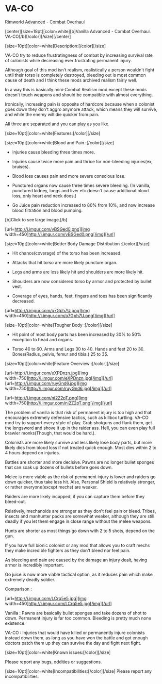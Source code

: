 # VA-CO
Rimworld Advanced - Combat Overhaul


[center][size=18pt][color=white][b]Vanilla Advanced - Combat Overhaul. VA-CO[/b][/color][/size][/center]

[size=10pt][color=white]Description:[/color][/size]

VA-CO try to reduce frustratingness of combat by increasing survival rate of colonists while decreasing ever frustrating permanent injury.

Although goal of this mod isn't realism, realistically a person wouldn't fight until their torso is completely destroyed, bleeding out is most common cause of death and I think these mods archived realism fairly well.

In a way this is basically mini-Combat Realism mod except these mods doesn't touch weapons and should be compatible with almost everything.

Ironically, increasing pain is opposite of hardcore because when a colonist goes down they don't aggro anymore attack, which means they will survive, and while the enemy will die quicker from pain.

All three are separated and you can play as you like.

[size=10pt][color=white]Features:[/color][/size]

[size=10pt][color=white]Blood and Pain :[/color][/size]

- Injuries cause bleeding three times more.

- Injuries cause twice more pain and thrice for non-bleeding injuries(ex, bruises).

- Blood loss causes pain and more severe conscious lose.

- Punctured organs now cause three times severe bleeding. (In vanilla, punctured kidney, lungs and liver etc doesn't cause additional blood loss, only heart and neck does.)

- Go Juice pain reduction increased to 80% from 10%, and now increase blood filtration and blood pumping.


[b]Click to see large image.[/b]

[url=http://i.imgur.com/vBSGed0.png][img width=450]http://i.imgur.com/vBSGed0.png[/img][/url]

[size=10pt][color=white]Better Body Damage Distribution :[/color][/size]

- Hit chance(coverage) of the torso has been increased.

- Attacks that hit torso are more likely puncture organ.

- Legs and arms are less likely hit and shoulders are more likely hit.

- Shoulders are now considered torso by armor and protected by bullet vest.

- Coverage of eyes, hands, feet, fingers and toes has been significantly decreased.


[url=http://i.imgur.com/o7Gph7U.png][img width=450]http://i.imgur.com/o7Gph7U.png[/img][/url]

[size=10pt][color=white]Tougher Body :[/color][/size]

- Hit point of most body parts has been increased by 30% to 50% exception to head and organs.

- Torso 40 to 60. Arms and Legs 30 to 40. Hands and feet 20 to 30. Bones(Radius, pelvis, femur and tibia.) 25 to 35.


[size=10pt][color=white]Feature Overview :[/color][/size]

[url=http://i.imgur.com/eXPDnzn.jpg][img width=750]http://i.imgur.com/eXPDnzn.jpg[/img][/url] [url=http://i.imgur.com/ruyGnd6.jpg][img width=750]http://i.imgur.com/ruyGnd6.jpg[/img][/url]

[url=http://i.imgur.com/ni2Z2pT.png][img width=750]http://i.imgur.com/ni2Z2pT.png[/img][/url]


The problem of vanilla is that risk of permanent injury is too high and that encourages extremely defensive tactics, such as killbox turtling. VA-CO mod try to support every style of play. Grab shotguns and flank them, get the longsword and shove it up in the raider ass. Hell, you can even play full brawler monks(Though, that would be hard.).

Colonists are more likely survive and less likely lose body parts, but more likely dies from blood loss if not treated quick enough. Most dies within 2 to 4 hours depend on injuries.

Battles are shorter and more decisive. Pawns are no longer bullet sponges that can soak up dozens of bullets before goes down.

Melee is more viable as the risk of permanent injury is lower and raiders go down quicker, thus take less hit. Also, Personal Shield is relatively stronger, or rather everyone(except mechs) are weaker.

Raiders are more likely incapped, if you can capture them before they bleed-out.

Relatively, mechanoids are stronger as they don't feel pain or bleed. Tribes, insects and manhunter packs are somewhat weaker, although they are still deadly if you let them engage in close range without the melee weapons.

Hunts are shorter as most things go down with 2 to 5 shots, depend on the gun.

If you have full bionic colonist or any mod that allows you to craft mechs they make incredible fighters as they don't bleed nor feel pain.

As bleeding and pain are caused by the damage an injury dealt, having armor is incredibly important.

Go juice is now more viable tactical option, as it reduces pain which make extremely deadly soldier.

Comparison :

[url=http://i.imgur.com/LCrq5e5.jpg][img width=450]http://i.imgur.com/LCrq5e5.jpg[/img][/url]

Vanilla : Pawns are basically bullet sponges and take dozens of shot to down. Permanent injury is far too common. Bleeding is pretty much none existence.

VA-CO : Injuries that would have killed or permanently injure colonists instead down them, as long as you have won the battle and got enough doctors patch them up they can survive the day and fight next fight.


[size=10pt][color=white]Known issues:[/color][/size]

Please report any bugs, oddities or suggestions.

[size=10pt][color=white]Incompatibilities:[/color][/size]
Please report any incompatibilities.
